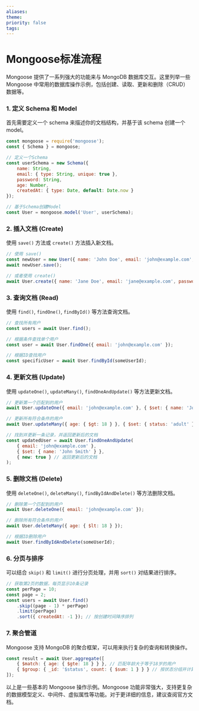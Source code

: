 ```yaml
---
aliases: 
theme: 
priority: false
tags:
---
```

# Mongoose标准流程
Mongoose 提供了一系列强大的功能来与 MongoDB 数据库交互。这里列举一些 Mongoose 中常用的数据库操作示例，包括创建、读取、更新和删除（CRUD）数据等。

### 1. 定义 Schema 和 Model
首先需要定义一个 schema 来描述你的文档结构，并基于该 schema 创建一个 model。

```javascript
const mongoose = require('mongoose');
const { Schema } = mongoose;

// 定义一个Schema
const userSchema = new Schema({
    name: String,
    email: { type: String, unique: true },
    password: String,
    age: Number,
    createdAt: { type: Date, default: Date.now }
});

// 基于Schema创建Model
const User = mongoose.model('User', userSchema);
```

### 2. 插入文档 (Create)
使用 `save()` 方法或 `create()` 方法插入新文档。

```javascript
// 使用 save()
const newUser = new User({ name: 'John Doe', email: 'john@example.com', password: 'secret' });
await newUser.save();

// 或者使用 create()
await User.create({ name: 'Jane Doe', email: 'jane@example.com', password: 'password' });
```

### 3. 查询文档 (Read)
使用 `find()`, `findOne()`, `findById()` 等方法查询文档。

```javascript
// 查找所有用户
const users = await User.find();

// 根据条件查找单个用户
const user = await User.findOne({ email: 'john@example.com' });

// 根据ID查找用户
const specificUser = await User.findById(someUserId);
```

### 4. 更新文档 (Update)
使用 `updateOne()`, `updateMany()`, `findOneAndUpdate()` 等方法更新文档。

```javascript
// 更新第一个匹配到的用户
await User.updateOne({ email: 'john@example.com' }, { $set: { name: 'Johnny Doe' } });

// 更新所有符合条件的用户
await User.updateMany({ age: { $gt: 18 } }, { $set: { status: 'adult' } });

// 找到并更新一条记录，并返回更新后的文档
const updatedUser = await User.findOneAndUpdate(
    { email: 'john@example.com' },
    { $set: { name: 'John Smith' } },
    { new: true } // 返回更新后的文档
);
```

### 5. 删除文档 (Delete)
使用 `deleteOne()`, `deleteMany()`, `findByIdAndDelete()` 等方法删除文档。

```javascript
// 删除第一个匹配到的用户
await User.deleteOne({ email: 'john@example.com' });

// 删除所有符合条件的用户
await User.deleteMany({ age: { $lt: 18 } });

// 根据ID删除用户
await User.findByIdAndDelete(someUserId);
```

### 6. 分页与排序
可以结合 `skip()` 和 `limit()` 进行分页处理，并用 `sort()` 对结果进行排序。

```javascript
// 获取第2页的数据，每页显示10条记录
const perPage = 10;
const page = 2;
const users = await User.find()
    .skip((page - 1) * perPage)
    .limit(perPage)
    .sort({ createdAt: -1 }); // 按创建时间降序排列
```

### 7. 聚合管道
Mongoose 支持 MongoDB 的聚合框架，可以用来执行复杂的查询和转换操作。

```javascript
const result = await User.aggregate([
    { $match: { age: { $gte: 18 } } }, // 匹配年龄大于等于18岁的用户
    { $group: { _id: '$status', count: { $sum: 1 } } } // 按状态分组并计算每个状态下的用户数量
]);
```

以上是一些基本的 Mongoose 操作示例。Mongoose 功能非常强大，支持更复杂的数据模型定义、中间件、虚拟属性等功能。对于更详细的信息，建议查阅官方文档。
